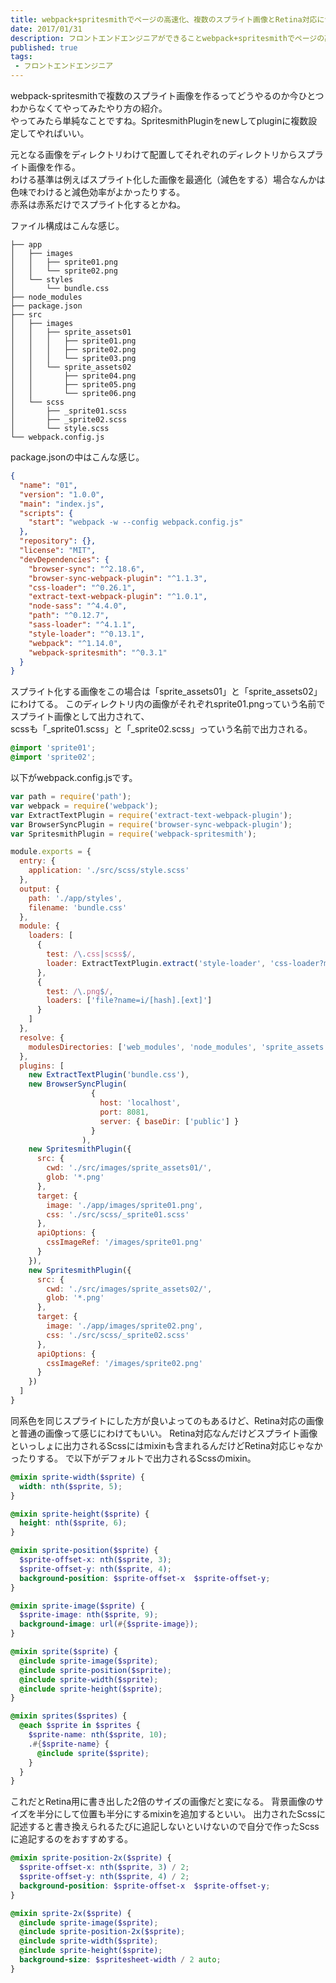```yaml
---
title: webpack+spritesmithでページの高速化、複数のスプライト画像とRetina対応について
date: 2017/01/31
description: フロントエンドエンジニアができることwebpack+spritesmithでページの高速化、その設定。
published: true
tags: 
 - フロントエンドエンジニア
---
```


webpack-spritesmithで複数のスプライト画像を作るってどうやるのか今ひとつわからなくてやってみたやり方の紹介。  
やってみたら単純なことですね。SpritesmithPluginをnewしてpluginに複数設定してやればいい。

<!-- more -->

元となる画像をディレクトリわけて配置してそれぞれのディレクトリからスプライト画像を作る。  
わける基準は例えばスプライト化した画像を最適化（減色をする）場合なんかは色味でわけると減色効率がよかったりする。  
赤系は赤系だけでスプライト化するとかね。  

ファイル構成はこんな感じ。

```
├── app
│   ├── images
│   │   ├── sprite01.png
│   │   └── sprite02.png
│   └── styles
│       └── bundle.css
├── node_modules
├── package.json
├── src
│   ├── images
│   │   ├── sprite_assets01
│   │   │   ├── sprite01.png
│   │   │   ├── sprite02.png
│   │   │   └── sprite03.png
│   │   └── sprite_assets02
│   │       ├── sprite04.png
│   │       ├── sprite05.png
│   │       └── sprite06.png
│   └── scss
│       ├── _sprite01.scss
│       ├── _sprite02.scss
│       └── style.scss
└── webpack.config.js
```
package.jsonの中はこんな感じ。

```json
{
  "name": "01",
  "version": "1.0.0",
  "main": "index.js",
  "scripts": {
    "start": "webpack -w --config webpack.config.js"
  },
  "repository": {},
  "license": "MIT",
  "devDependencies": {
    "browser-sync": "^2.18.6",
    "browser-sync-webpack-plugin": "^1.1.3",
    "css-loader": "^0.26.1",
    "extract-text-webpack-plugin": "^1.0.1",
    "node-sass": "^4.4.0",
    "path": "^0.12.7",
    "sass-loader": "^4.1.1",
    "style-loader": "^0.13.1",
    "webpack": "^1.14.0",
    "webpack-spritesmith": "^0.3.1"
  }
}
```
スプライト化する画像をこの場合は「sprite_assets01」と「sprite_assets02」にわけてる。
このディレクトリ内の画像がそれぞれsprite01.pngっていう名前でスプライト画像として出力されて、  
scssも「_sprite01.scss」と「_sprite02.scss」っていう名前で出力される。

```scss
@import 'sprite01';
@import 'sprite02';
```

以下がwebpack.config.jsです。

```js
var path = require('path');
var webpack = require('webpack');
var ExtractTextPlugin = require('extract-text-webpack-plugin');
var BrowserSyncPlugin = require('browser-sync-webpack-plugin');
var SpritesmithPlugin = require('webpack-spritesmith');

module.exports = {
  entry: {
    application: './src/scss/style.scss'
  },
  output: {
    path: './app/styles',
    filename: 'bundle.css'
  },
  module: {
    loaders: [
      {
        test: /\.css|scss$/,
        loader: ExtractTextPlugin.extract('style-loader', 'css-loader?minimize!sass-loader')
      },
      {
        test: /\.png$/,
        loaders: ['file?name=i/[hash].[ext]']
      }
    ]
  },
  resolve: {
    modulesDirectories: ['web_modules', 'node_modules', 'sprite_assets']
  },
  plugins: [
    new ExtractTextPlugin('bundle.css'),
    new BrowserSyncPlugin(
                  {
                    host: 'localhost',
                    port: 8081,
                    server: { baseDir: ['public'] }
                  }
                ),
    new SpritesmithPlugin({
      src: {
        cwd: './src/images/sprite_assets01/',
        glob: '*.png'
      },
      target: {
        image: './app/images/sprite01.png',
        css: './src/scss/_sprite01.scss'
      },
      apiOptions: {
        cssImageRef: '/images/sprite01.png'
      }
    }),
    new SpritesmithPlugin({
      src: {
        cwd: './src/images/sprite_assets02/',
        glob: '*.png'
      },
      target: {
        image: './app/images/sprite02.png',
        css: './src/scss/_sprite02.scss'
      },
      apiOptions: {
        cssImageRef: '/images/sprite02.png'
      }
    })
  ]
}
```

同系色を同じスプライトにした方が良いよってのもあるけど、Retina対応の画像と普通の画像って感じにわけてもいい。
Retina対応なんだけどスプライト画像といっしょに出力されるScssにはmixinも含まれるんだけどRetina対応じゃなかったりする。
で以下がデフォルトで出力されるScssのmixin。

```scss
@mixin sprite-width($sprite) {
  width: nth($sprite, 5);
}

@mixin sprite-height($sprite) {
  height: nth($sprite, 6);
}

@mixin sprite-position($sprite) {
  $sprite-offset-x: nth($sprite, 3);
  $sprite-offset-y: nth($sprite, 4);
  background-position: $sprite-offset-x  $sprite-offset-y;
}

@mixin sprite-image($sprite) {
  $sprite-image: nth($sprite, 9);
  background-image: url(#{$sprite-image});
}

@mixin sprite($sprite) {
  @include sprite-image($sprite);
  @include sprite-position($sprite);
  @include sprite-width($sprite);
  @include sprite-height($sprite);
}

@mixin sprites($sprites) {
  @each $sprite in $sprites {
    $sprite-name: nth($sprite, 10);
    .#{$sprite-name} {
      @include sprite($sprite);
    }
  }
}
```

これだとRetina用に書き出した2倍のサイズの画像だと変になる。
背景画像のサイズを半分にして位置も半分にするmixinを追加するといい。
出力されたScssに記述すると書き換えられるたびに追記しないといけないので自分で作ったScssに追記するのをおすすめする。

```scss
@mixin sprite-position-2x($sprite) {
  $sprite-offset-x: nth($sprite, 3) / 2;
  $sprite-offset-y: nth($sprite, 4) / 2;
  background-position: $sprite-offset-x  $sprite-offset-y;
}

@mixin sprite-2x($sprite) {
  @include sprite-image($sprite);
  @include sprite-position-2x($sprite);
  @include sprite-width($sprite);
  @include sprite-height($sprite);
  background-size: $spritesheet-width / 2 auto;
}
```
